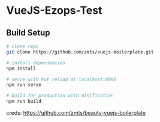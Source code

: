 # VueJS-Ezops-Test

## Build Setup
``` bash
# clone repo
git clone https://github.com/zmts/vuejs-boilerplate.git

# install dependencies
npm install

# serve with hot reload at localhost:8080
npm run serve

# build for production with minification
npm run build
```


creds: https://github.com/zmts/beauty-vuejs-boilerplate 
